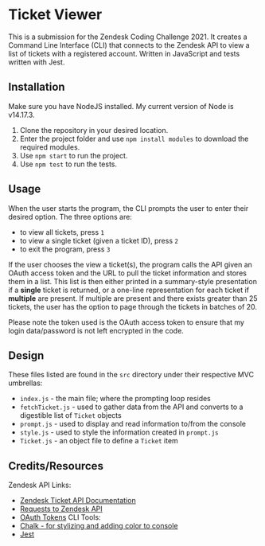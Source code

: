 # Ticket Viewer
This is a submission for the Zendesk Coding Challenge 2021. It creates a Command Line Interface (CLI) that connects to the Zendesk API to view a list of tickets
with a registered account. Written in JavaScript and tests written with Jest.

## Installation
Make sure you have NodeJS installed. My current version of Node is v14.17.3. 
1. Clone the repository in your desired location.
2. Enter the project folder and use `npm install modules` to download the required modules.
3. Use `npm start` to run the project.
4. Use `npm test` to run the tests.

## Usage
When the user starts the program, the CLI prompts the user to enter their desired option. The three options are:
- to view all tickets, press `1`
- to view a single ticket (given a ticket ID), press `2`
- to exit the program, press `3`

If the user chooses the view a ticket(s), the program calls the API given an OAuth access token and the URL to pull the ticket information and stores them
in a list. This list is then either printed in a summary-style presentation if a **single** ticket is returned, or a one-line representation for each ticket if
**multiple** are present. If multiple are present and there exists greater than 25 tickets, the user has the option to page through the tickets in batches of 20.

Please note the token used is the OAuth access token to ensure that my login data/password is not left encrypted in the code.

## Design
These files listed are found in the `src` directory under their respective MVC umbrellas:
- `index.js` - the main file; where the prompting loop resides
- `fetchTicket.js` - used to gather data from the API and converts to a digestible list of `Ticket` objects
- `prompt.js` - used to display and read information to/from the console
- `style.js` - used to style the information created in `prompt.js`
- `Ticket.js` - an object file to define a `Ticket` item

## Credits/Resources
Zendesk API Links:
- [Zendesk Ticket API Documentation](https://developer.zendesk.com/rest_api/docs/core/tickets)
- [Requests to Zendesk API](https://developer.zendesk.com/documentation/developer-tools/working-with-the-zendesk-apis/making-requests-to-the-zendesk-api/#topic_hdt_nfx_3m)
- [OAuth Tokens](https://developer.zendesk.com/documentation/ticketing/working-with-oauth/creating-and-using-oauth-tokens-with-the-api/)
CLI Tools:
- [Chalk - for stylizing and adding color to console](https://github.com/chalk/chalk)
- [Jest](https://jestjs.io/docs/getting-started)
